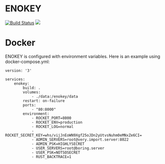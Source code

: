 # ENOKEY

[![Build Status](https://travis-ci.org/ENOFLAG/ENOKEY.svg?branch=master)](https://travis-ci.org/ENOFLAG/ENOKEY)
[![](https://tokei.rs/b1/github/ENOFLAG/ENOKEY)](https://github.com/ENOFLAG/ENOKEY)


# Docker

ENOKEY is configured with environment variables. Here is an example using docker-compose.yml:
```
version: '3'

services:
    enokey:
        build: .
        volumes:
            - ./data:/enokey/data
        restart: on-failure
        ports:
            - "80:8000"
        environment:
            - ROCKET_PORT=8000
            - ROCKET_ENV=production
            - ROCKET_LOG=normal
            - ROCKET_SECRET_KEY=whs/vijJnEoWN9Xgf25oJDn2yUtvsNuhm0eMNxZe6CI=
            - ADMIN_SERVERS=root@very.import.server:8022
            - ADMIN_PSK=HIGHLYSECRET
            - USER_SERVERS=root@boring.server
            - USER_PSK=NOTSOSECRET
            - RUST_BACKTRACE=1
```